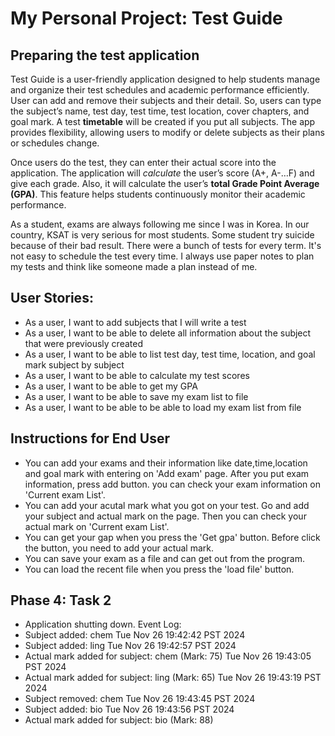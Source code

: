 # My Personal Project: Test Guide

## Preparing the test application

Test Guide is a user-friendly application designed to help students manage and organize their test schedules and academic performance efficiently. User can add and remove their subjects and their detail. So, users can type the subject’s name, test day, test time, test location, cover chapters, and goal mark. A test **timetable** will be created if you put all subjects. The app provides flexibility, allowing users to modify or delete subjects as their plans or schedules change.
<br>

Once users do the test, they can enter their actual score into the application. The application will _calculate_ the user’s score (A+, A-…F) and give each grade. Also, it will calculate the user’s **total Grade Point Average (GPA)**. This feature helps students continuously monitor their academic performance.
<br>

As a student, exams are always following me since I was in Korea. In our country, KSAT is very serious for most students. Some student try suicide because of their bad result. There were a bunch of tests for every term. It's not easy to schedule the test every time. I always use paper notes to plan my tests and think like someone made a plan instead of me.
<br>

## User Stories: <br>

- As a user, I want to add subjects that I will write a test <br>
- As a user, I want to be able to delete all information about the subject that were previously created <br>
- As a user, I want to be able to list test day, test time, location, and goal mark subject by subject <br>
- As a user, I want to be able to calculate my test scores <br>
- As a user, I want to be able to get my GPA <br>
- As a user, I want to be able to save my exam list to file
- As a user, I want to be able to be able to load my exam list from file

## Instructions for End User

- You can add your exams and their information like date,time,location and goal mark with entering on 'Add exam' page. After you put exam information, press add button. you can check your exam information on 'Current exam List'.
- You can add your acutal mark what you got on your test. Go and add your subject and actual mark on the page. Then you can check your actual mark on 'Current exam List'.
- You can get your gap when you press the 'Get gpa' button. Before click the button, you need to add your actual mark.
- You can save your exam as a file and can get out from the program.
- You can load the recent file when you press the 'load file' button.

## Phase 4: Task 2

- Application shutting down. Event Log:
- Subject added: chem
  Tue Nov 26 19:42:42 PST 2024
- Subject added: ling
  Tue Nov 26 19:42:57 PST 2024
- Actual mark added for subject: chem (Mark: 75)
  Tue Nov 26 19:43:05 PST 2024
- Actual mark added for subject: ling (Mark: 65)
  Tue Nov 26 19:43:19 PST 2024
- Subject removed: chem
  Tue Nov 26 19:43:45 PST 2024
- Subject added: bio
  Tue Nov 26 19:43:56 PST 2024
- Actual mark added for subject: bio (Mark: 88)
